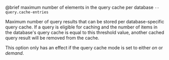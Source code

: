 

@brief maximum number of elements in the query cache per database
`--query.cache-entries`

Maximum number of query results that can be stored per database-specific
query cache. If a query is eligible for caching and the number of items in
the database's query cache is equal to this threshold value, another
cached
query result will be removed from the cache.

This option only has an effect if the query cache mode is set to either
*on* or *demand*.

